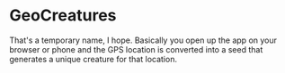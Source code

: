 GeoCreatures
============

That's a temporary name, I hope. Basically you open up the app on your browser or phone and the GPS location is converted into a seed that generates a unique creature for that location.
